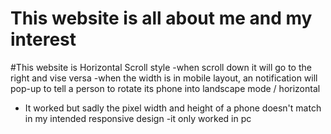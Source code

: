 # This website is all about me and my interest


#This website is Horizontal Scroll style
-when scroll down it will go to the right and vise versa
-when the width is in mobile layout, an notification will pop-up to tell a person to rotate its phone into landscape mode / horizontal

- It worked but sadly the pixel width and height of a phone doesn't match in my intended responsive design
-it only worked in pc

